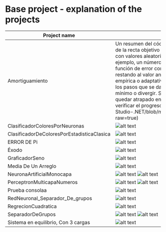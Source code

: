 # Base project - explanation of the projects

| Project name | Function description |
|---|---|
| Amortiguamiento | Un resumen del código es: - Se define una función de error que calcula el error cuadrático medio entre los puntos de la recta objetivo y la recta ajustada. - Se inicializan los parámetros de la recta ajustada (pendiente e intercepto) con valores aleatorios. - Se crea un bucle que se ejecuta hasta que se cumpla una condición de parada (por ejemplo, un número máximo de iteraciones o un umbral de error). - Dentro del bucle, se calcula el gradiente de la función de error con respecto a los parámetros usando las reglas de derivación. - Se actualizan los parámetros restando al valor anterior un múltiplo del gradiente. El múltiplo es la tasa de aprendizaje, que se elige de forma empírica o adaptativa. La tasa de aprendizaje determina el amortiguamiento, es decir, el tamaño y la estabilidad de los pasos que se dan en cada iteración. Si la tasa de aprendizaje es muy grande, el algoritmo puede saltarse el mínimo o divergir. Si la tasa de aprendizaje es muy pequeña, el algoritmo puede tardar mucho en converger o quedar atrapado en un mínimo local. - Se imprime el valor de los parámetros y el error en cada iteración para verificar el progreso del algoritmo. ![alt text](https://github.com/Marcoc-rasi/Artificial-Intelligence-Visual Studio-.NET/blob/main/Redes%20neuronales/Proyecto%20base/Imagenes%20formularios/Amortiguamiento.png?raw=true)|
| ClasificadorColoresPorNeuronas | ![alt text]( https://github.com/Marcoc-rasi/Artificial-Intelligence-Visual-Studio-.NET/blob/main/Redes%20neuronales/Proyecto%20base/Imagenes%20formularios/ClasificadorColoresPorNeuronas.png?raw=true) |
| ClasificadorDeColoresPorEstadisticaClasica |![alt text]( https://github.com/Marcoc-rasi/Artificial-Intelligence-Visual-Studio-.NET/blob/main/Redes%20neuronales/Proyecto%20base/Imagenes%20formularios/ClasificadorDeColoresPorEstadisticaClasica.png?raw=true) |
| ERROR DE Pi | ![alt text]( https://github.com/Marcoc-rasi/Artificial-Intelligence-Visual-Studio-.NET/blob/main/Redes%20neuronales/Proyecto%20base/Imagenes%20formularios/ERROR%20DE%20Pi.png?raw=true) |
| Éxodo | ![alt text]( https://github.com/Marcoc-rasi/Artificial-Intelligence-Visual-Studio-.NET/blob/main/Redes%20neuronales/Proyecto%20base/Imagenes%20formularios/Exodo.png?raw=true) |
| GraficadorSeno | ![alt text]( https://github.com/Marcoc-rasi/Artificial-Intelligence-Visual-Studio-.NET/blob/main/Redes%20neuronales/Proyecto%20base/Imagenes%20formularios/GraficadorSeno.png?raw=true) |
| Media De Un Arreglo | ![alt text]( https://github.com/Marcoc-rasi/Artificial-Intelligence-Visual-Studio-.NET/blob/main/Redes%20neuronales/Proyecto%20base/Imagenes%20formularios/Media%20De%20Un%20Arreglo.png?raw=true) |
| NeuronaArtificialMonocapa | ![alt text]( https://github.com/Marcoc-rasi/Artificial-Intelligence-Visual-Studio-.NET/blob/main/Redes%20neuronales/Proyecto%20base/Imagenes%20formularios/NeuronaArtificialMonocapa.png?raw=true) ![alt text]( https://github.com/Marcoc-rasi/Artificial-Intelligence-Visual-Studio-.NET/blob/main/Redes%20neuronales/Proyecto%20base/Imagenes%20formularios/NeuronaArtificialMonocapa%201.png?raw=true)  |
| PerceptronMulticapaNumeros | ![alt text]( https://github.com/Marcoc-rasi/Artificial-Intelligence-Visual-Studio-.NET/blob/main/Redes%20neuronales/Proyecto%20base/Imagenes%20formularios/PerceptronMulticapaNumeros.png?raw=true) ![alt text]( https://github.com/Marcoc-rasi/Artificial-Intelligence-Visual-Studio-.NET/blob/main/Redes%20neuronales/Proyecto%20base/Imagenes%20formularios/PerceptronMulticapaNumeros%201.png?raw=true)  |
| Prueba consolaa | ![alt text]( https://github.com/Marcoc-rasi/Artificial-Intelligence-Visual-Studio-.NET/blob/main/Redes%20neuronales/Proyecto%20base/Imagenes%20formularios/Prueba%20consola.png?raw=true) |
| RedNeuronal_Separador_De_grupos | ![alt text]( https://github.com/Marcoc-rasi/Artificial-Intelligence-Visual-Studio-.NET/blob/main/Redes%20neuronales/Proyecto%20base/Imagenes%20formularios/RedNeuronal_Separador_De_grupos.png?raw=true) |
| RegrecionCuadratica | ![alt text]( https://github.com/Marcoc-rasi/Artificial-Intelligence-Visual-Studio-.NET/blob/main/Redes%20neuronales/Proyecto%20base/Imagenes%20formularios/RegrecionCuadratica.png?raw=true) |
| SeparadorDeGrupos | ![alt text]( https://github.com/Marcoc-rasi/Artificial-Intelligence-Visual-Studio-.NET/blob/main/Redes%20neuronales/Proyecto%20base/Imagenes%20formularios/SeparadorDeGrupos.png?raw=true) ![alt text]( https://github.com/Marcoc-rasi/Artificial-Intelligence-Visual-Studio-.NET/blob/main/Redes%20neuronales/Proyecto%20base/Imagenes%20formularios/SeparadorDeGrupos%201.png?raw=true) |
| Sistema en equilibrio, Con 3 cargas | ![alt text]( https://github.com/Marcoc-rasi/Artificial-Intelligence-Visual-Studio-.NET/blob/main/Redes%20neuronales/Proyecto%20base/Imagenes%20formularios/Sistema%20en%20equilibrio-Con%203%20cargas.png?raw=true) |

